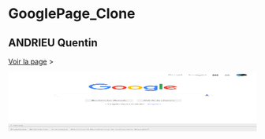 # GooglePage_Clone

## ANDRIEU Quentin


[Voir la page](https://tinou95.github.io/GooglePage_Clone/) &gt;

<img height="120" alt="Merci d'être venu" width="100%" src="Capture_gogle.PNG" />
